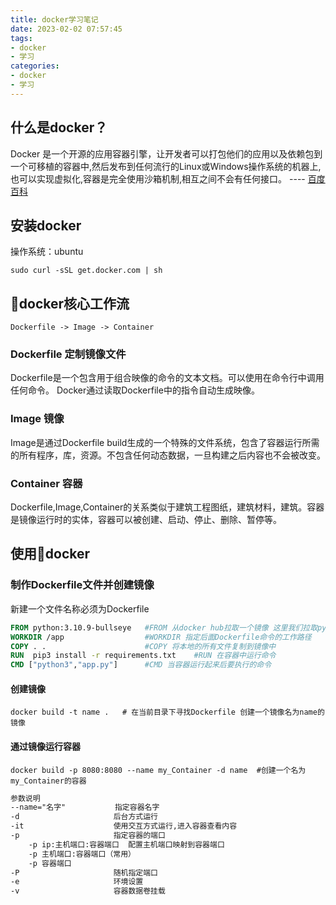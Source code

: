 ```yaml
---
title: docker学习笔记
date: 2023-02-02 07:57:45
tags:
- docker
- 学习
categories:
- docker
- 学习
---
```


## 什么是docker？

Docker 是一个开源的应用容器引擎，让开发者可以打包他们的应用以及依赖包到一个可移植的容器中,然后发布到任何流行的Linux或Windows操作系统的机器上,也可以实现虚拟化,容器是完全使用沙箱机制,相互之间不会有任何接口。 ---- [百度百科](https://baike.baidu.com/item/Docker/13344470)
<!--more-->
## 安装docker

操作系统：ubuntu

```shell
sudo curl -sSL get.docker.com | sh
```

## 🐳docker核心工作流

    Dockerfile -> Image -> Container

### Dockerfile 定制镜像文件

Dockerfile是一个包含用于组合映像的命令的文本文档。可以使用在命令行中调用任何命令。 Docker通过读取Dockerfile中的指令自动生成映像。

### Image 镜像

Image是通过Dockerfile build生成的一个特殊的文件系统，包含了容器运行所需的所有程序，库，资源。不包含任何动态数据，一旦构建之后内容也不会被改变。

### Container 容器

Dockerfile,Image,Container的关系类似于建筑工程图纸，建筑材料，建筑。容器是镜像运行时的实体，容器可以被创建、启动、停止、删除、暂停等。

## 使用🐳docker

### 制作Dockerfile文件并创建镜像

新建一个文件名称必须为Dockerfile

```Dockerfile
FROM python:3.10.9-bullseye   #FROM 从docker hub拉取一个镜像 这里我们拉取python3.10.9 系统是debian bullseye
WORKDIR /app                  #WORKDIR 指定后面Dockerfile命令的工作路径 
COPY . .                      #COPY 将本地的所有文件复制到镜像中
RUN  pip3 install -r requirements.txt    #RUN 在容器中运行命令
CMD ["python3","app.py"]      #CMD 当容器运行起来后要执行的命令
```

#### 创建镜像

```shell
docker build -t name .   # 在当前目录下寻找Dockerfile 创建一个镜像名为name的镜像
```

#### 通过镜像运行容器

```shell
docker build -p 8080:8080 --name my_Container -d name  #创建一个名为my_Container的容器
```

```txt
参数说明
--name="名字"           指定容器名字
-d                     后台方式运行
-it                    使用交互方式运行,进入容器查看内容
-p                     指定容器的端口
	-p ip:主机端口:容器端口  配置主机端口映射到容器端口
	-p 主机端口:容器端口（常用）
	-p 容器端口
-P                     随机指定端口
-e					   环境设置
-v					   容器数据卷挂载
```
